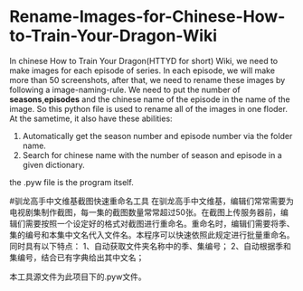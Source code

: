 # Rename-Images-for-Chinese-How-to-Train-Your-Dragon-Wiki

In chinese How to Train Your Dragon(HTTYD for short) Wiki, we need to make images for each episode of series. In each episode, we will make more than 50 screenshots, after that, we need to rename these images by following a image-naming-rule. We need to put the number of **seasons**,**episodes** and the chinese name of the episode in the name of the image. So this python file is used to rename all of the images in one floder. At the sametime, it also have these abilities:
1. Automatically get the season number and episode number via the folder name.
2. Search for chinese name with the number of season and episode in a given dictionary.

the .pyw file is the program itself.

#驯龙高手中文维基截图快速重命名工具
在驯龙高手中文维基，编辑们常常需要为电视剧集制作截图，每一集的截图数量常常超过50张。在截图上传服务器前，编辑们需要按照一个设定好的格式对截图进行重命名。重命名时，编辑们需要将季、集的编号和本集中文名代入文件名。本程序可以快速依照此规定进行批量重命名。同时具有以下特点：
1、自动获取文件夹名称中的季、集编号；
2、自动根据季和集编号，结合已有字典给出其中文名；

本工具源文件为此项目下的.pyw文件。


